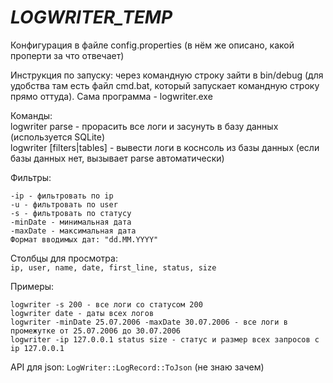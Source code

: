 # _LOGWRITER_TEMP_
Конфигурация в файле config.properties (в нём же описано, какой проперти за что отвечает)

Инструкция по запуску: через командную строку зайти в bin/debug (для удобства там есть файл cmd.bat, который запускает командную строку прямо оттуда). Сама программа - logwriter.exe

Команды:<br>
logwriter parse - прорасить все логи и засунуть в базу данных (используется SQLite)<br>
logwriter [filters|tables] - вывести логи в коснсоль из базы данных (если базы данных нет, вызывает parse автоматически)<br>

Фильтры:
```
-ip - фильтровать по ip
-u - фильтровать по user
-s - фильтровать по статусу
-minDate - минимальная дата
-maxDate - максимальная дата
Формат вводимых дат: "dd.MM.YYYY"
```

Столбцы для просмотра:<br>
`ip, user, name, date, first_line, status, size`

Примеры:
```
logwriter -s 200 - все логи со статусом 200
logwriter date - даты всех логов
logwriter -minDate 25.07.2006 -maxDate 30.07.2006 - все логи в промежутке от 25.07.2006 до 30.07.2006
logwriter -ip 127.0.0.1 status size - статус и размер всех запросов с ip 127.0.0.1
```
API для json: `LogWriter::LogRecord::ToJson` (не знаю зачем)
